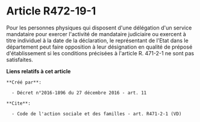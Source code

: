# Article R472-19-1

Pour les personnes physiques qui disposent d'une délégation d'un service mandataire pour exercer l'activité de mandataire
judiciaire ou exercent à titre individuel à la date de la déclaration, le représentant de l'Etat dans le département peut
faire opposition à leur désignation en qualité de préposé d'établissement si les conditions précisées à l'article R. 471-2-1
ne sont pas satisfaites.

**Liens relatifs à cet article**

	**Créé par**:

	  - Décret n°2016-1896 du 27 décembre 2016 - art. 11

	**Cite**:

	  - Code de l'action sociale et des familles - art. R471-2-1 (VD)
